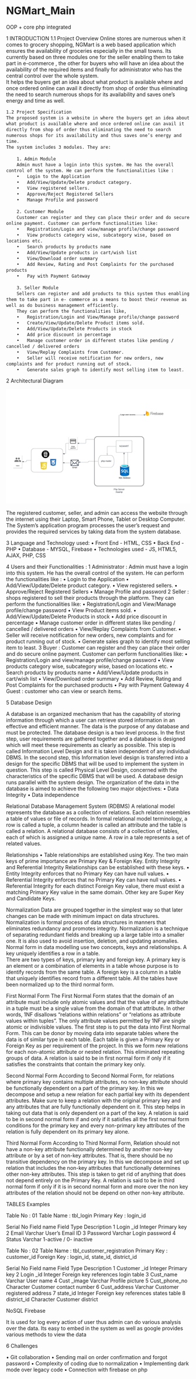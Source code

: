 # NGMart_Main
OOP + core php integrated
 
1 INTRODUCTION 
    1.1 Project Overview 
    Online stores are numerous when it comes to grocery shopping, NGMart is a web based application which ensures the availability of groceries especially in the small towns. Its currently based on three modules one for the seller enabling them to take part in e-commerce , the other for buyers who will have an idea about the availability of the required items and finally for administrator who has the central control over the whole system.  
    It helps the buyers get an idea about what product is available where and once ordered online can avail it directly from shop of order thus eliminating the need to search numerous shops for its availability and saves one’s energy and time as well.  
 
    1.2 Project Specification 
    The proposed system is a website in where the buyers get an idea about what product is available where and once ordered online can avail it directly from shop of order thus eliminating the need to search numerous shops for its availability and thus saves one’s energy and time. 
    The system includes 3 modules. They are: 
 
        1. Admin Module 
        Admin must have a login into this system. He has the overall control of the system. He can perform the functionalities like : 
        •	Login to the Application 
        •	Add/View/Update/Delete product category. 
        •	View registered sellers. 
        •	Approve/Reject Registered Sellers 
        •	Manage Profile and password 
        
        2. Customer Module 
        Customer can register and they can place their order and do secure online payment. Customer can perform functionalities like: 
        •	Registration/Login and view/manage profile/change password 
        •	View products category wise, subcategory wise, based on locations etc. 
        •	Search products by products name 
        •	Add/View/Update products in cart/wish list 
        •	View/Download order summary 
        •	Add Review, Rating and Post Complaints for the purchased products 
        •	Pay with Payment Gateway 
        
        3. Seller Module 
        Sellers can register and add products to this system thus enabling them to take part in e- commerce as a means to boost their revenue as well as do business management efficiently. 
        They can perform the functionalities like, 
        •	Registration/Login and View/Manage profile/change password 
        •	Create/View/Update/Delete Product items sold. 
        •	Add/View/Update/Delete Products in stock 
        •	Add price discount in percentage 
        •	Manage customer order in different states like pending / cancelled / delivered orders 
        •	View/Replay Complaints from Customer. 
        •	Seller will receive notification for new orders, new complaints and for product running out of stock. 
        •	Generate sales graph to identify most selling item to least. 

2 Architectural Diagram 
 
![Architectural Diagram](https://github.com/anjana-varadan/Assignment04/blob/main/MicrosoftTeams-image%20(5).png)

The registered customer, seller, and admin can access the website through the  internet using their Laptop, Smart Phone, Tablet or Desktop Computer. The System’s application program processes the user’s request and provides the required services by taking data from the system database. 
 
3 Language and Technology used:
    • Front End - HTML, CSS
    • Back End - PHP
    • Database - MYSQL, Firebase
    • Technologies used - JS, HTML5, AJAX, PHP, CSS

4 Users and their Functionalities :
    1 Administrator : Admin must have a login into this system. He has the overall control of the system. He can perform the functionalities like :
        • Login to the Application
        • Add/View/Update/Delete product category.
        • View registered sellers.
        • Approve/Reject Registered Sellers
        • Manage Profile and password
    2 Seller : shops registered to sell their products through the platform. They can perform the functionalities like:
        • Registration/Login and View/Manage profile/change password
        • View Product items sold.
        • Add/View/Update/Delete Products in stock
        • Add price discount in percentage
        • Manage customer order in different states like pending / cancelled /
        delivered orders
        • View/Replay Complaints from Customer.
        • Seller will receive notification for new orders, new complaints and for
        product running out of stock.
        • Generate sales graph to identify most selling item to least.
    3 Buyer : Customer can register and they can place their order and do
    secure online payment. Customer can perform functionalities like:
        • Registration/Login and view/manage profile/change password
        • View products category wise, subcategory wise, based on locations etc.
        • Search products by products name
        • Add/View/Update products in cart/wish list
        • View/Download order summary
        • Add Review, Rating and Post Complaints for the purchased products
        • Pay with Payment Gateway
    4 Guest : customer who can view or search items.

5 Database Design 

A database is an organized mechanism that has the capability of storing information through which a user can retrieve stored information in an effective and efficient manner. The data is the purpose of any database and must be protected. 
The database design is a two level process. In the first step, user requirements are gathered together and a database is designed which will meet these requirements as clearly as possible. This step is called Information Level Design and it is taken independent of any individual DBMS. 
In the second step, this Information level design is transferred into a design for the specific DBMS that will be used to implement the system in question. This step is called Physical Level Design, concerned with the characteristics of the specific DBMS that will be used. A database design runs parallel with the system design. The organization of the data in the database is aimed to achieve the following two major objectives: 
•	Data Integrity 
•	Data independence 
 
Relational Database Management System (RDBMS) 
A relational model represents the database as a collection of relations. Each relation resembles a table of values or file of records. In formal relational model terminology, a row is called a tuple, a column header is called an attribute and the table is called a relation. A relational database consists of a collection of tables, each of which is assigned a unique name. A row in a tale represents a set of related values. 
 
Relationships 
•	Table relationships are established using Key. The two main keys of prime importance are Primary Key & Foreign Key. Entity Integrity and Referential Integrity  Relationships can be established with these keys. 
•	Entity Integrity enforces that no Primary Key can have null values. 
•	Referential Integrity enforces that no Primary Key can have null values. 
•	Referential Integrity for each distinct Foreign Key value, there must exist a matching Primary Key value in the same domain. Other key are Super Key and Candidate Keys. 
 
Normalization 
Data are grouped together in the simplest way so that later changes can be made with minimum impact on data structures. Normalization is formal process of data structures in manners that eliminates redundancy and promotes integrity. 
Normalization is a technique of separating redundant fields and breaking up a large table into a smaller one. It is also used to avoid insertion, deletion, and updating anomalies.  
Normal form in data modelling use two concepts, keys and relationships. A key uniquely identifies a row in a table.  
There are two types of keys, primary key and foreign key. A primary key is an element or a combination of elements in a table whose purpose is to identify records from the same table. A foreign key is a column in a table that uniquely identifies record from a different table. All the tables have been normalized up to the third normal form. 

First Normal Form 
The First Normal Form states that the domain of an attribute must include only atomic values and that the value of any attribute in a tuple must be a single value from the domain of that attribute. In other words, 1NF disallows “relations within relations” or “relations as attribute values within tuples”. The only attribute values permitted by 1NF are single atomic or indivisible values. The first step is to put the data into First Normal Form. This can be donor by moving data into separate tables where the data is of similar type in each table. Each table is given a Primary Key or Foreign Key as per requirement of the project. In this we form new relations for each non-atomic attribute or nested relation. This eliminated repeating groups of data. A relation is said to be in first normal form if only if it satisfies the constraints that contain the primary key only. 
 
Second Normal Form 
According to Second Normal Form, for relations where primary key contains multiple attributes, no non-key attribute should be functionally dependent on a part of the primary key. In this we decompose and setup a new relation for each partial key with its dependent attributes. Make sure to keep a relation with the original primary key and any attributes that are fully functionally dependent on it. This step helps in taking out data that is only dependent on a part of the key.  A relation is said to be in second normal form if and only if it satisfies all the first normal form conditions for the primary key and every non-primary key attributes of the relation is fully dependent on its primary key alone. 
 
Third Normal Form 
According to Third Normal Form, Relation should not have a non-key attribute functionally determined by another non-key attribute or by a set of non-key attributes. That is, there should be no transitive dependency on the primary key. In this we decompose and set up relation that includes the non-key attributes that functionally determines other non-key attributes. This step is taken to get rid of anything that does not depend entirely on the Primary Key. A relation is said to be in third normal form if only if it is in second normal form and more over the non key attributes of the relation should not be depend on other non-key attribute. 
 
 
TABLES Examples
 
Table No  	:  01 
Table Name 	:  tbl_login 
Primary Key :  login_id 
 
Serial No 	Field name 	Field Type 	Description 
1 	        Login _id 	Integer 	Primary key 
2 	        Email 	    Varchar 	User’s Email ID 
3 	        Password 	Varchar 	Login password 
4 	        Status 	    Varchar 	1-active / 0- inactive 
 
 
Table No  	:  02 
Table Name 	:  tbl_customer_registration 
Primary Key :  customer_id 
Foreign Key :  login_id, state_id, district_id 
 
Serial No 	   Field name 	   Field Type 	    Description 
1 	            Customer _id 	Integer 	    Primary key 
2 	            Login _id 	    Integer 	    Foreign key references login table 
3 	            Cust_name 	    Varchar 	    User name 
4 	            Cust _image 	Varchar 	    Profile picture 
5 	            Cust_phone_no 	Character 	    Customer contact number 
6 	            Cust_address 	Varchar 	    Customer registered address 
7 	            state_id 	    Integer 	    Foreign key references states table 
8 	            district_id 	Character 	    Customer district 
 
 
NoSQL Firebase

It is used for log every action of user thus admin can do various analysis over the data. Its easy to embed in the system as well as google provides various methods to view the data

6 Challenges

• Git collaboration
• Sending mail on order confirmation and forgot password
• Complexity of coding due to normalization
• Implementing dark mode over legacy code
• Connection with firebase on php
